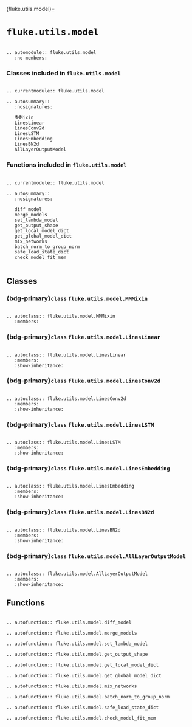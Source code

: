 (fluke.utils.model)=

# ``fluke.utils.model``

```{eval-rst}

.. automodule:: fluke.utils.model
   :no-members:

```


<h3>

Classes included in ``fluke.utils.model``

</h3>

```{eval-rst}

.. currentmodule:: fluke.utils.model

.. autosummary:: 
   :nosignatures:
   
   MMMixin
   LinesLinear
   LinesConv2d
   LinesLSTM
   LinesEmbedding
   LinesBN2d
   AllLayerOutputModel

```

<h3>

Functions included in ``fluke.utils.model``

</h3>

```{eval-rst}

.. currentmodule:: fluke.utils.model

.. autosummary:: 
   :nosignatures:

   diff_model
   merge_models
   set_lambda_model
   get_output_shape
   get_local_model_dict
   get_global_model_dict
   mix_networks
   batch_norm_to_group_norm
   safe_load_state_dict
   check_model_fit_mem
   
```


## Classes


<h3>

{bdg-primary}`class` ``fluke.utils.model.MMMixin``

</h3>

```{eval-rst}

.. autoclass:: fluke.utils.model.MMMixin
   :members:

```

<h3>

{bdg-primary}`class` ``fluke.utils.model.LinesLinear``

</h3>

```{eval-rst}

.. autoclass:: fluke.utils.model.LinesLinear
   :members:
   :show-inheritance:

```

<h3>

{bdg-primary}`class` ``fluke.utils.model.LinesConv2d``

</h3>

```{eval-rst}

.. autoclass:: fluke.utils.model.LinesConv2d
   :members:
   :show-inheritance:

```

<h3>

{bdg-primary}`class` ``fluke.utils.model.LinesLSTM``

</h3>

```{eval-rst}

.. autoclass:: fluke.utils.model.LinesLSTM
   :members:
   :show-inheritance:

```

<h3>

{bdg-primary}`class` ``fluke.utils.model.LinesEmbedding``

</h3>

```{eval-rst}

.. autoclass:: fluke.utils.model.LinesEmbedding
   :members:
   :show-inheritance:

```


<h3>

{bdg-primary}`class` ``fluke.utils.model.LinesBN2d``

</h3>

```{eval-rst}

.. autoclass:: fluke.utils.model.LinesBN2d
   :members:
   :show-inheritance:

```


<h3>

{bdg-primary}`class` ``fluke.utils.model.AllLayerOutputModel``

</h3>

```{eval-rst}

.. autoclass:: fluke.utils.model.AllLayerOutputModel
   :members:
   :show-inheritance:

```


## Functions

```{eval-rst}

.. autofunction:: fluke.utils.model.diff_model

.. autofunction:: fluke.utils.model.merge_models

.. autofunction:: fluke.utils.model.set_lambda_model

.. autofunction:: fluke.utils.model.get_output_shape

.. autofunction:: fluke.utils.model.get_local_model_dict

.. autofunction:: fluke.utils.model.get_global_model_dict

.. autofunction:: fluke.utils.model.mix_networks

.. autofunction:: fluke.utils.model.batch_norm_to_group_norm

.. autofunction:: fluke.utils.model.safe_load_state_dict

.. autofunction:: fluke.utils.model.check_model_fit_mem

```
